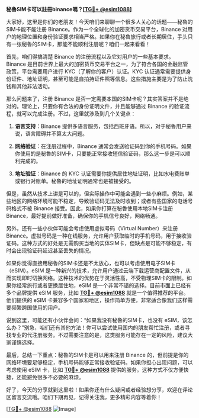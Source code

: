 **秘魯SIM卡可以註冊binance嗎？[[TG💪+ @esim1088](https://t.me/s/esim1088)]**

大家好，这里是你们的老朋友！今天咱们来聊聊一个很多人关心的话题——秘魯的SIM卡能不能注册 Binance。作为一个全球化的加密货币交易平台，Binance 对用户的地理位置和身份验证要求相当严格。如果你在秘魯旅行或者长期居住，手头只有一张秘魯的SIM卡，那能不能顺利注册呢？咱们一起来看看！

首先，咱们得搞清楚 Binance 的注册流程以及它对用户的一些基本要求。Binance 是目前世界上最大的加密货币交易平台之一，为了符合各国的金融监管政策，平台需要用户进行 KYC（了解你的客户）认证。KYC 认证通常需要提供身份证件、地址证明，甚至可能是自拍持证件照等信息。这些措施主要是为了防止洗钱和其他非法活动。

那么问题来了，注册 Binance 是否一定需要本国的SIM卡呢？其实答案并不是绝对的。理论上，只要你有合法的身份证明文件，并且能够通过 Binance 的验证流程，就可以完成注册。不过，这里就涉及到几个关键点：

1. **语言支持**：Binance 提供多语言服务，包括西班牙语。所以，对于秘魯用户来说，语言障碍并不算太大问题。
   
2. **网络验证**：在注册过程中，Binance 通常会发送验证码到你的手机号码。如果你使用的是秘魯的SIM卡，只要能正常接收短信验证码，那么这一步是可以顺利完成的。

3. **地址验证**：Binance 的 KYC 认证需要你提供居住地址证明，比如水电费账单或银行对账单。秘魯的地址证明通常也是被接受的。

但是，虽然从技术上讲是可以的，但实际操作中可能会遇到一些小麻烦。例如，某些地区的网络环境可能不稳定，导致验证码无法及时收到；或者有些国家的电话号码格式不被 Binance 接受。因此，如果你打算在秘魯使用本地SIM卡注册 Binance，最好提前做好准备，确保你的手机信号良好，网络畅通。

另外，还有一些小伙伴可能会考虑使用虚拟号码（Virtual Number）来注册 Binance。虚拟号码是一种在线服务，允许用户获取临时的手机号码，用于接收验证码。这种方式的好处是无需购买当地的实体SIM卡，但缺点是可能不够稳定，有时会出现验证码延迟甚至丢失的情况。

如果你觉得直接用秘魯的SIM卡还是不太放心，也可以考虑使用电子SIM卡（eSIM）。eSIM 是一种新兴的技术，允许用户通过云端下载运营商配置文件，从而实现即时切换网络。这种技术的优势在于灵活性高，不受物理SIM卡的限制。如果你经常旅行或者更换居住地，eSIM 是一个非常不错的选择。目前市面上已经有多个品牌提供 eSIM 服务，比如 **[TG💪+ @esim1088](https://t.me/s/esim1088)** 就是一个值得推荐的平台。他们提供的 eSIM 卡兼容多个国家和地区，操作简单方便，非常适合像我们这样需要频繁跨国使用的用户。

说到这里，可能还有小伙伴会问：“如果我没有秘魯的SIM卡，也没有 eSIM，该怎么办？”别急，咱们还有其他方法！你可以尝试使用国内的朋友帮忙注册，或者寻找专业的代注册服务。不过需要注意的是，这类服务可能存在一定的风险，建议大家谨慎选择。

最后，总结一下重点：秘魯的SIM卡是可以用来注册 Binance 的，但前提是你的网络环境要足够稳定，手机号码能够正常接收验证码。如果你担心出现问题，可以考虑使用 eSIM 卡，比如 **[TG💪+ @esim1088](https://t.me/s/esim1088)** 提供的服务。这种方式不仅方便快捷，还能避免很多不必要的麻烦。

好了，今天的分享就到这里啦！如果你还有什么疑问或者经验想分享，欢迎在评论区留言交流哦。咱们下期再见，记得关注我，更多精彩内容等着你！

[[TG💪+ @esim1088](https://t.me/s/esim1088) ![Image](https://i.postimg.cc/4NQfJmqS/Snipaste-2025-05-13-00-14-12.png)]